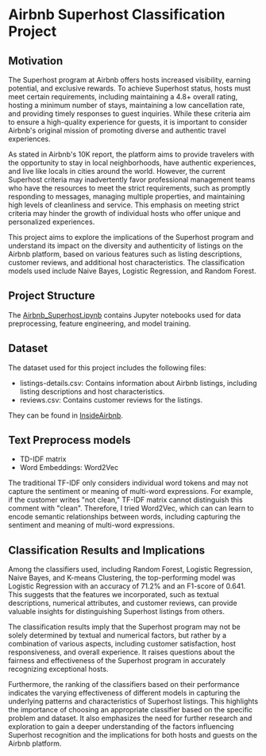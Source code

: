 # Airbnb Superhost Classification Project

## Motivation

The Superhost program at Airbnb offers hosts increased visibility, earning potential, and exclusive rewards. To achieve Superhost status, hosts must meet certain requirements, including maintaining a 4.8+ overall rating, hosting a minimum number of stays, maintaining a low cancellation rate, and providing timely responses to guest inquiries. While these criteria aim to ensure a high-quality experience for guests, it is important to consider Airbnb's original mission of promoting diverse and authentic travel experiences.

As stated in Airbnb's 10K report, the platform aims to provide travelers with the opportunity to stay in local neighborhoods, have authentic experiences, and live like locals in cities around the world. However, the current Superhost criteria may inadvertently favor professional management teams who have the resources to meet the strict requirements, such as promptly responding to messages, managing multiple properties, and maintaining high levels of cleanliness and service. This emphasis on meeting strict criteria may hinder the growth of individual hosts who offer unique and personalized experiences.

This project aims to explore the implications of the Superhost program and understand its impact on the diversity and authenticity of listings on the Airbnb platform, based on various features such as listing descriptions, customer reviews, and additional host characteristics. The classification models used include Naive Bayes, Logistic Regression, and Random Forest.

## Project Structure

The [Airbnb_Superhost.ipynb](https://github.com/Chestnutkoala-9/airbnb-superhost-classification/blob/main/Airbnb_Superhost.ipynb) contains Jupyter notebooks used for data preprocessing, feature engineering, and model training.

## Dataset
The dataset used for this project includes the following files:
- listings-details.csv: Contains information about Airbnb listings, including listing descriptions and host characteristics.
- reviews.csv: Contains customer reviews for the listings.

They can be found in [InsideAirbnb](http://insideairbnb.com/).

## Text Preprocess models
- TD-IDF matrix 
- Word Embeddings: Word2Vec

The traditional TF-IDF only considers individual word tokens and may not capture the sentiment or meaning of multi-word expressions. For example, if the customer writes "not clean," TF-IDF matrix cannot distinguish this comment with "clean". Therefore, I tried Word2Vec, which can can learn to encode semantic relationships between words, including capturing the sentiment and meaning of multi-word expressions.

## Classification Results and Implications

Among the classifiers used, including Random Forest, Logistic Regression, Naive Bayes, and K-means Clustering, the top-performing model was Logistic Regression with an accuracy of 71.2% and an F1-score of 0.641. This suggests that the features we incorporated, such as textual descriptions, numerical attributes, and customer reviews, can provide valuable insights for distinguishing Superhost listings from others.

The classification results imply that the Superhost program may not be solely determined by textual and numerical factors, but rather by a combination of various aspects, including customer satisfaction, host responsiveness, and overall experience. It raises questions about the fairness and effectiveness of the Superhost program in accurately recognizing exceptional hosts.

Furthermore, the ranking of the classifiers based on their performance indicates the varying effectiveness of different models in capturing the underlying patterns and characteristics of Superhost listings. This highlights the importance of choosing an appropriate classifier based on the specific problem and dataset. It also emphasizes the need for further research and exploration to gain a deeper understanding of the factors influencing Superhost recognition and the implications for both hosts and guests on the Airbnb platform.
